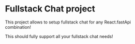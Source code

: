 # Fullstack Chat project

This project allows to setup fullstack chat for any React.fastApi combination!


This should fully support all your fullstack chat needs!
